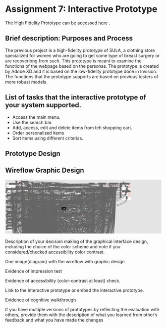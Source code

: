 # Assignment 7: Interactive Prototype

The High Fidelity Prototype can be accessed [here](https://xd.adobe.com/view/a3946404-4c90-4fd2-b220-3980685c3ce4-f6c7/) .

## Brief description: Purposes and Process
The previous project is a high-fidelity prototype of SULA, a clothing store specialized for women who are going to get some type of breast surgery or are recoveriong from such. This prototype is meant to examine the functions of the webpage based on the personas. The prototype is created by Adobe XD and it is based on the low-fidelity prototype done in Invision. The functions that the prototype supports are based on previous testers of more robust models.

## List of tasks that the interactive prototype of your system supported.
- Access the main menu.
- Use the search bar.
- Add, access, edit and delete items from teh shopping cart. 
- Order personalized items
- Sort items using different criterias.

## Prototype Design

## Wireflow Graphic Design
![](Wireflow.png)

Description of your decision making of the graphical interface design, including the choice of the color scheme and note if you considered/checked accessibility color contrast.

One image(diagram) with the wireflow with graphic design 

Evidence of impression test

Evidence of accessibility (color-contrast at least) check.

Link to the interactive prototype or embed the interactive prototype.

Evidence of cognitive walkthrough

If you have multiple versions of prototypes by reflecting the evaluation with others, provide them with the description of what you learned from other’s feedback and what you have made the changes
